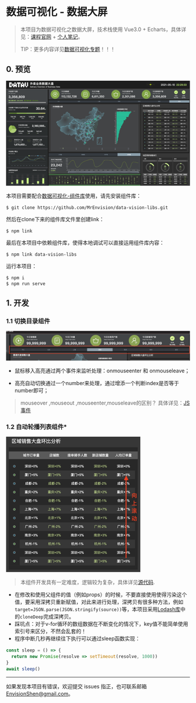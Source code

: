 # 数据可视化 - 数据大屏

> 本项目为数据可视化之数据大屏，技术栈使用 Vue3.0 + Echarts，具体详见：[课程官网](http://www.youbaobao.xyz/datav-docs/) + [个人笔记](https://github.com/MrEnvision/data-vision-screen)。
>
> TIP：更多内容详见[数据可视化专题](https://github.com/MrEnvision/data-vision)！！！



## 0. 预览

<img src="./noteImg/thumb.png" style="zoom:50%;" />

本项目需要配合[数据可视化-组件库](https://github.com/MrEnvision/data-vision-libs)使用，请先安装组件库：

```shell
$ git clone https://github.com/MrEnvision/data-vision-libs.git
```

然后在clone下来的组件库文件里创建link：

```shell
$ npm link
```

最后在本项目中依赖组件库，使得本地调试可以直接运用组件库内容：

```shell
$ npm link data-vision-libs
```

运行本项目：

```shell
$ npm i
$ npm run serve
```



## 1. 开发

### 1.1 切换目录组件

<img src="./noteImg/category.png" style="zoom:50%;" />

- 鼠标移入高亮通过两个事件来监听处理：onmouseenter 和 onmouseleave；

- 高亮自动切换通过一个number来处理，通过增添一个判断index是否等于number即可；

> mouseover ,mouseout ,mouseenter,mouseleave的区别？ 具体详见：[JS事件](https://github.com/MrEnvision/Front-end_learning_notes/blob/master/javascript/topics/event.md)

### 1.2 自动轮播列表组件*

<img src="./noteImg/scroll.png" style="zoom:50%;" />

>本组件开发具有一定难度，逻辑较为复杂，具体详见[源代码](./src/components/BasicScroll/index.vue).

- 在修改和使用父组件的值（例如props）的时候，不要直接使用使得污染这个值，要采用深拷贝重新赋值，对此来进行处理，深拷贝有很多种方法，例如`target=JSON.parse(JSON.stringify(source))`等，本项目采用[Lodash库](https://www.lodashjs.com)中的`cloneDeep`完成深拷贝。
- 踩坑点：对于v-for循环的数组数据在不断变化的情况下，key值不能简单使用索引号来区分，不然会乱套的！
- 程序中断几秒再继续往下执行可以通过sleep函数实现：

```js
const sleep = () => {
  return new Promise(resolve => setTimeout(resolve, 1000))
}
await sleep()
```



------

如果发现本项目有错误，欢迎提交 issues 指正，也可联系邮箱[EnvisionShen@gmail.com](mailto:EnvisionShen@gmail.com)。
